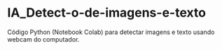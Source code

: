 # IA_Detect-o-de-imagens-e-texto
Código Python (Notebook Colab) para detectar imagens e texto usando webcam do computador.
